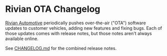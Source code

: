 # Rivian OTA Changelog

[Rivian Automotive](https://rivian.com) periodically pushes over-the-air ("OTA")
software updates to customer vehicles, adding new features and fixing bugs. Each
of those updates comes with release notes, but those notes aren't always
available online.

See [CHANGELOG.md](CHANGELOG.md) for the combined release notes.

